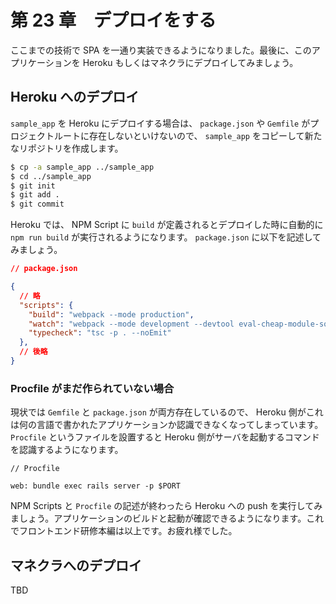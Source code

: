 # 第 23 章　デプロイをする

ここまでの技術で SPA を一通り実装できるようになりました。最後に、このアプリケーションを Heroku もしくはマネクラにデプロイしてみましょう。

## Heroku へのデプロイ

`sample_app` を Heroku にデプロイする場合は、 `package.json` や `Gemfile` がプロジェクトルートに存在しないといけないので、 `sample_app` をコピーして新たなリポジトリを作成します。

```bash
$ cp -a sample_app ../sample_app
$ cd ../sample_app
$ git init
$ git add .
$ git commit
```

Heroku では、 NPM Script に `build` が定義されるとデプロイした時に自動的に `npm run build` が実行されるようになります。 `package.json` に以下を記述してみましょう。

```json
// package.json

{
  // 略
  "scripts": {
    "build": "webpack --mode production",
    "watch": "webpack --mode development --devtool eval-cheap-module-source-map --watch",
    "typecheck": "tsc -p . --noEmit"
  },
  // 後略
}
```

### Procfile がまだ作られていない場合

現状では `Gemfile` と `package.json` が両方存在しているので、 Heroku 側がこれは何の言語で書かれたアプリケーションか認識できなくなってしまっています。 `Procfile` というファイルを設置すると Heroku 側がサーバを起動するコマンドを認識するようになります。

```
// Procfile

web: bundle exec rails server -p $PORT
```

NPM Scripts と `Procfile` の記述が終わったら Heroku への push を実行してみましょう。アプリケーションのビルドと起動が確認できるようになります。これでフロントエンド研修本編は以上です。お疲れ様でした。

## マネクラへのデプロイ

TBD
